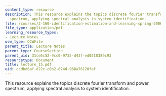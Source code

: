 ```yaml
---
content_type: resource
description: This resource explains the topics discrete fourier transform and power
  spectrum, applying spectral analysis to system identification.
file: /courses/2-160-identification-estimation-and-learning-spring-2006/ccdbd6afd22cc0b2874d968a76120fef_lecture_15.pdf
file_type: application/pdf
learning_resource_types:
- Lecture Notes
ocw_type: OCWFile
parent_title: Lecture Notes
parent_type: CourseSection
parent_uid: 31ce5c52-9cc0-9735-d43f-ed0218389c93
resourcetype: Document
title: lecture_15.pdf
uid: ccdbd6af-d22c-c0b2-874d-968a76120fef
---
```

This resource explains the topics discrete fourier transform and power spectrum, applying spectral analysis to system identification.

